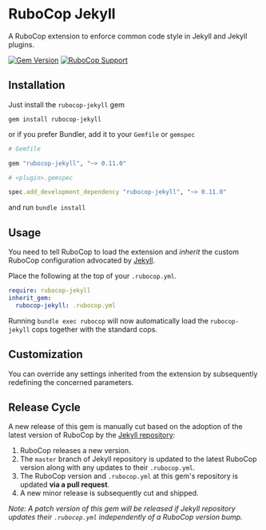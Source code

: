 # RuboCop Jekyll

A RuboCop extension to enforce common code style in Jekyll and Jekyll plugins.


[![Gem Version](https://img.shields.io/gem/v/rubocop-jekyll.svg?label=Latest%20Release)][rubygems]
[![RuboCop Support](https://img.shields.io/badge/Rubocop%20Support-0.68.0%20--%200.80.x-green.svg)][rubocop-releases]

[rubygems]: https://rubygems.org/gems/rubocop-jekyll
[rubocop-releases]: https://github.com/rubocop-hq/rubocop/releases


## Installation

Just install the `rubocop-jekyll` gem

```
gem install rubocop-jekyll
```

or if you prefer Bundler, add it to your `Gemfile` or `gemspec`

```ruby
# Gemfile

gem "rubocop-jekyll", "~> 0.11.0"
```
```ruby
# <plugin>.gemspec

spec.add_development_dependency "rubocop-jekyll", "~> 0.11.0"
```
and run `bundle install`


## Usage

You need to tell RuboCop to load the extension and *inherit* the custom RuboCop configuration advocated by
[Jekyll](https://github.com/jekyll).

Place the following at the top of your `.rubocop.yml`.

```yaml
require: rubocop-jekyll
inherit_gem:
  rubocop-jekyll: .rubocop.yml
```

Running `bundle exec rubocop` will now automatically load the `rubocop-jekyll` cops together with the standard cops.


## Customization

You can override any settings inherited from the extension by subsequently redefining the concerned parameters.


## Release Cycle

A new release of this gem is manually cut based on the adoption of the latest version of RuboCop by the [Jekyll repository](https://github.com/jekyll/jekyll):

  1. RuboCop releases a new version.
  2. The `master` branch of Jekyll repository is updated to the latest RuboCop version along with any updates to their `.rubocop.yml`.
  3. The RuboCop version and `.rubocop.yml` at this gem's repository is updated **via a pull request**.
  4. A new minor release is subsequently cut and shipped.

*Note: A patch version of this gem will be released if Jekyll repository updates their `.rubocop.yml` independently of
a RuboCop version bump.*

